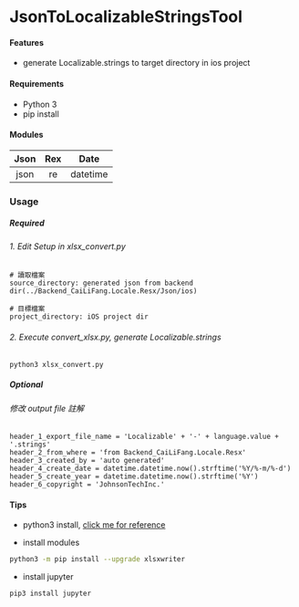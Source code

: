 # JsonToLocalizableStringsTool

#### Features

- generate Localizable.strings to target directory in ios project

#### Requirements

* Python 3
* pip install

#### Modules
| Json  | Rex  | Date
| :---: |:---------------:|:----:|
| json | re | datetime

### Usage
##### Required
###### 1. Edit Setup in xlsx_convert.py 
```
# 讀取檔案
source_directory: generated json from backend dir(../Backend_CaiLiFang.Locale.Resx/Json/ios)

# 目標檔案
project_directory: iOS project dir
```
###### 2. Execute convert_xlsx.py, generate Localizable.strings
```
python3 xlsx_convert.py
```
##### Optional
###### 修改 output file 註解
```
header_1_export_file_name = 'Localizable' + '-' + language.value + '.strings'
header_2_from_where = 'from Backend_CaiLiFang.Locale.Resx' 
header_3_created_by = 'auto generated'
header_4_create_date = datetime.datetime.now().strftime('%Y/%-m/%-d')
header_5_create_year = datetime.datetime.now().strftime('%Y')
header_6_copyright = 'JohnsonTechInc.'
```

#### Tips
* python3 install, [click me for reference](https://stringpiggy.hpd.io/mac-osx-python3-dual-install/)

* install modules
```bash
python3 -m pip install --upgrade xlsxwriter
```

* install jupyter
```
pip3 install jupyter
```

